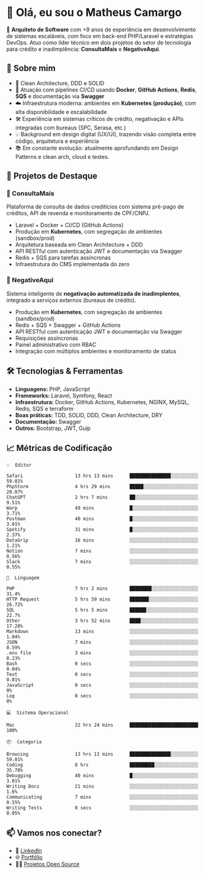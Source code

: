 # 👋 Olá, eu sou o Matheus Camargo

🎯 **Arquiteto de Software** com +9 anos de experiência em desenvolvimento de sistemas escaláveis, com foco em back-end PHP/Laravel e estratégias DevOps. Atuo como líder técnico em dois projetos do setor de tecnologia para crédito e inadimplência: **ConsultaMais** e **NegativeAqui**.

## 🧠 Sobre mim

- 🚀 Clean Architecture, DDD e SOLID
- 🔁 Atuação com pipelines CI/CD usando **Docker**, **GitHub Actions**, **Redis**, **SQS** e documentação via **Swagger**
- ☁️ Infraestrutura moderna: ambientes em **Kubernetes (produção)**, com alta disponibilidade e escalabilidade
- 🛠️ Experiência em sistemas críticos de crédito, negativação e APIs integradas com bureaus (SPC, Serasa, etc.)
- 💡 Background em design digital (UX/UI), trazendo visão completa entre código, arquitetura e experiência
- 📚 Em constante evolução: atualmente aprofundando em Design Patterns e clean arch, cloud e testes.

## 🚧 Projetos de Destaque

### 🔹 ConsultaMais
Plataforma de consulta de dados creditícios com sistema pré-pago de créditos, API de revenda e monitoramento de CPF/CNPJ.

- Laravel + Docker + CI/CD (GitHub Actions)
- Produção em **Kubernetes**, com segregação de ambientes (sandbox/prod)
- Arquitetura baseada em Clean Architecture + DDD
- API RESTful com autenticação JWT e documentação via Swagger
- Redis + SQS para tarefas assíncronas
- Infraestrutura do CMS implementada do zero

### 🔹 NegativeAqui
Sistema inteligente de **negativação automatizada de inadimplentes**, integrado a serviços externos (bureaus de crédito).

- Produção em **Kubernetes**, com segregação de ambientes (sandbox/prod)
- Redis + SQS + Swagger + GitHub Actions
- API RESTful com autenticação JWT e documentação via Swagger
- Requisições assíncronas
- Painel administrativo com RBAC
- Integração com múltiplos ambientes e monitoramento de status

## 🛠️ Tecnologias & Ferramentas

- **Linguagens:** PHP, JavaScript
- **Frameworks:** Laravel, Symfony, React
- **Infraestrutura:** Docker, GitHub Actions, Kubernetes, NGINX, MySQL, Redis, SQS e terraform
- **Boas práticas:** TDD, SOLID, DDD, Clean Architecture, DRY
- **Documentação:** Swagger
- **Outros:** Bootstrap, JWT, Gulp

## 📈 Métricas de Codificação

```text
💡  Editor

Safari                   13 hrs 13 mins      ███████████████░░░░░░░░░░     59.01%
PhpStorm                 4 hrs 29 mins       █████░░░░░░░░░░░░░░░░░░░░     20.07%
ChatGPT                  2 hrs 7 mins        ██░░░░░░░░░░░░░░░░░░░░░░░      9.51%
Warp                     49 mins             █░░░░░░░░░░░░░░░░░░░░░░░░      3.71%
Postman                  40 mins             █░░░░░░░░░░░░░░░░░░░░░░░░      3.01%
Spotify                  31 mins             █░░░░░░░░░░░░░░░░░░░░░░░░      2.37%
DataGrip                 16 mins             ░░░░░░░░░░░░░░░░░░░░░░░░░      1.21%
Notion                   7 mins              ░░░░░░░░░░░░░░░░░░░░░░░░░      0.56%
Slack                    7 mins              ░░░░░░░░░░░░░░░░░░░░░░░░░      0.55%
```
```text
💬  Linguagem

PHP                      7 hrs 2 mins        ████████░░░░░░░░░░░░░░░░░      31.4%
HTTP Request             5 hrs 59 mins       ███████░░░░░░░░░░░░░░░░░░     26.72%
SQL                      5 hrs 5 mins        ██████░░░░░░░░░░░░░░░░░░░      22.7%
Other                    3 hrs 52 mins       ████░░░░░░░░░░░░░░░░░░░░░     17.28%
Markdown                 13 mins             ░░░░░░░░░░░░░░░░░░░░░░░░░      1.04%
JSON                     7 mins              ░░░░░░░░░░░░░░░░░░░░░░░░░      0.59%
.env file                3 mins              ░░░░░░░░░░░░░░░░░░░░░░░░░      0.23%
Bash                     0 secs              ░░░░░░░░░░░░░░░░░░░░░░░░░      0.04%
Text                     0 secs              ░░░░░░░░░░░░░░░░░░░░░░░░░      0.01%
JavaScript               0 secs              ░░░░░░░░░░░░░░░░░░░░░░░░░         0%
Log                      0 secs              ░░░░░░░░░░░░░░░░░░░░░░░░░         0%
```
```text
💻  Sistema Operacional

Mac                      22 hrs 24 mins      █████████████████████████       100%
```
```text
📦  Categoria

Browsing                 13 hrs 13 mins      ███████████████░░░░░░░░░░     59.01%
Coding                   8 hrs               █████████░░░░░░░░░░░░░░░░     35.78%
Debugging                40 mins             █░░░░░░░░░░░░░░░░░░░░░░░░      3.01%
Writing Docs             21 mins             ░░░░░░░░░░░░░░░░░░░░░░░░░       1.6%
Communicating            7 mins              ░░░░░░░░░░░░░░░░░░░░░░░░░      0.55%
Writing Tests            0 secs              ░░░░░░░░░░░░░░░░░░░░░░░░░      0.05%
```

## 📫 Vamos nos conectar?

- 💼 [LinkedIn](https://www.linkedin.com/in/matheuscamargoxavier)
- 🌐 [Portfólio](https://matheuscamargo.co)
- 🧑‍💻 [Projetos Open Source](https://github.com/bymatheus)
